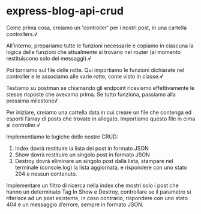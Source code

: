 # express-blog-api-crud

<!-- Esercizio -->
<!-- Milestone 1 -->
Come prima cosa, creiamo un 'controller' per i nostri post, in una cartella controllers.√

All’interno, prepariamo tutte le funzioni necessarie e copiamo in ciascuna la logica delle funzioni che attualmente si trovano nel router (al momento restituiscono solo dei messaggi).√

Poi torniamo sul file delle rotte. Qui importiamo le funzioni dichiarate nel controller e le associamo alle varie rotte, come visto in classe.√ 

Testiamo su postman se chiamando gli endpoint riceviamo effettivamente le stesse risposte che avevamo prima.
Se tutto funziona, passiamo alla prossima milestone√

<!-- Milestone 2 -->
Per iniziare, creiamo una cartella data in cui creare un file che contenga ed esporti l’array di posts che trovate in allegato. Importiamo questo file in cima al controller.√

Implementiamo le logiche delle nostre CRUD: 
1. Index dovrà restituire la lista dei post in formato JSON
2. Show dovrà restituire un singolo post in formato JSON
3. Destroy dovrà eliminare un singolo post dalla lista, stampare nel terminale (console.log) la lista aggiornata, e rispondere con uno stato 204 e nessun contenuto.

<!-- Bonus -->
Implementare un filtro di ricerca nella index che mostri solo i post che hanno un determinato Tag
In Show e Destroy, controllare se il parametro si riferisce ad un post esistente, in caso contrario, rispondere con uno stato 404 e un messaggio d’errore, sempre in formato JSON.
